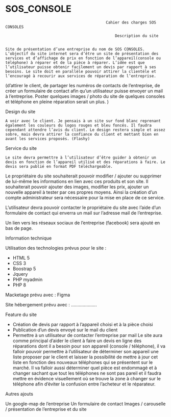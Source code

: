 # SOS_CONSOLE

                                                Cahier des charges SOS CONSOLES

                                                    Description du site 


 	Site de présentation d’une entreprise du nom de SOS CONSOLES. L’objectif du site internet sera d’être un site de présentation des services et d’affichage de prix en fonction de l’appareil(console ou téléphone) à réparer et de la pièce à réparer. L’idée est que l’utilisateur puisse obtenir facilement un devis par rapport à ses besoins. Le site doit en parallèle pouvoir attirer la clientèle et l’encouragé à recourir aux services de réparation de l’entreprise.



 (d’attirer le client, de partager les numéros de contacts de l’entreprise, de créer un formulaire de contact afin qu’un utilisateur puisse envoyer un mail à l’entreprise. Poster quelques images / photo du site de quelques consoles et téléphone en pleine réparation serait un plus. )

Design du site


	A voir avec le client. Je pensais à un site sur fond blanc reprenant également les couleurs du logos rouges et bleu foncés. Il faudra cependant attendre l’avis du client. Le design restera simple et assez sobre, mais devra attirer la confiance du client et mettant bien en avant les services proposés. (Flashy)

Service du site

	Le site devra permettre à l’utilisateur d’être guider à obtenir un devis en fonction de l’appareil utilisé et des réparations à faire. Le devis sera publié en format PDF téléchargeable. 

Le propriétaire du site souhaiterait pouvoir modifier / ajouter ou supprimer de lui-même les informations en lien avec ces produits et son site. Il souhaiterait pouvoir ajouter des images, modifier les prix, ajouter un nouvelle appareil à tester par ces propres moyens. Ainsi la création d’un compte administrateur sera nécessaire pour la mise en place de ce service. 

L’utilisateur devra pouvoir contacter le propriétaire du site avec l’aide d’un formulaire de contact qui enverra un mail sur l’adresse mail de l’entreprise. 

Un lien vers les réseaux sociaux de l’entreprise (facebook) sera ajouté en bas de page. 

Information technique 



Utilisation des technologies prévus pour le site :

- HTML 5
- CSS 3
- Boostrap 5
- Jquery
- PHP myadmin
- PHP 8

Macketage prévu avec : Figma 

Site hébergement prévu avec : ………………..




Feature du site



- Création de devis par rapport à l’appareil choisi et à la pièce choisi
- Publication d’un devis envoyé sur le mail du client
- Permettre à un utilisateur de contacter l’entreprise par mail 
Le site aura comme principal d’aider le client à faire un devis en ligne des réparations dont il a besoin pour son appareil (console / téléphone), il va falloir pouvoir permettre à l’utilisateur de déterminer son appareil une liste proposer par le client et laisser la possibilité de mettre à jour cet liste en fonction des nouveaux téléphones qui se présentent sur le marché. Il va falloir aussi déterminer quel pièce est endommagé et à changer sachant que tout les téléphones ne sont pas pareil et il faudra mettre en évidence visuellement où se trouve la zone à changer sur le téléphone afin d’éviter la confusion entre l’acheteur et le réparateur.





Autres ajouts


Un google-map de l’entreprise
Un formulaire de contact 
Images / carouselle / présentation de l’entreprise et du site